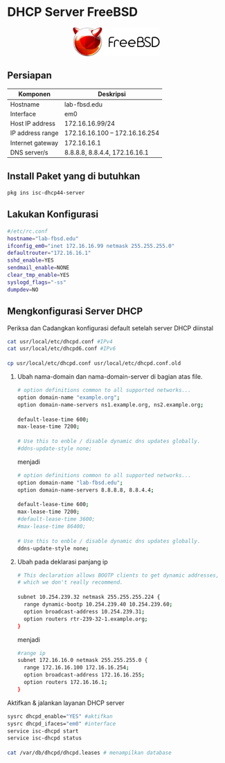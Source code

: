 # DHCP Server FreeBSD
<p align="center">
<img src="./../assets/images/logo.png" alt="Logo" style="width:200px;"/>
</p>

## Persiapan
| Komponen | Deskripsi |
| - | - |
| Hostname | lab-fbsd.edu |
| Interface | em0 |
| Host IP address | 172.16.16.99/24 |
| IP address range | 172.16.16.100 – 172.16.16.254 |
| Internet gateway | 172.16.16.1 |
| DNS server/s | 8.8.8.8, 8.8.4.4, 172.16.16.1 |

## Install Paket yang di butuhkan
```sh
pkg ins isc-dhcp44-server
```
## Lakukan Konfigurasi
```sh term
#/etc/rc.conf
hostname="lab-fbsd.edu"
ifconfig_em0="inet 172.16.16.99 netmask 255.255.255.0"
defaultrouter="172.16.16.1"
sshd_enable=YES
sendmail_enable=NONE
clear_tmp_enable=YES
syslogd_flags="-ss"
dumpdev=NO
```
## Mengkonfigurasi Server DHCP
Periksa dan Cadangkan konfigurasi default setelah server DHCP diinstal
```sh file
cat usr/local/etc/dhcpd.conf #IPv4
cat usr/local/etc/dhcpd6.conf #IPv6

cp usr/local/etc/dhcpd.conf usr/local/etc/dhcpd.conf.old
```
1. Ubah nama-domain dan nama-domain-server di bagian atas file.
    ```sh file
    # option definitions common to all supported networks...
    option domain-name "example.org";
    option domain-name-servers ns1.example.org, ns2.example.org;

    default-lease-time 600;
    max-lease-time 7200;

    # Use this to enble / disable dynamic dns updates globally.
    #ddns-update-style none;
    ```
    menjadi
    ```sh file
    # option definitions common to all supported networks...
    option domain-name "lab-fbsd.edu";
    option domain-name-servers 8.8.8.8, 8.8.4.4;

    default-lease-time 600;
    max-lease-time 7200;
    #default-lease-time 3600;
    #max-lease-time 86400;

    # Use this to enble / disable dynamic dns updates globally.
    ddns-update-style none;
    ```
2. Ubah pada deklarasi panjang ip
    ```sh file
    # This declaration allows BOOTP clients to get dynamic addresses,
    # which we don't really recommend.

    subnet 10.254.239.32 netmask 255.255.255.224 {
      range dynamic-bootp 10.254.239.40 10.254.239.60;
      option broadcast-address 10.254.239.31;
      option routers rtr-239-32-1.example.org;
    }
    ```
    menjadi
    ```sh file
    #range ip
    subnet 172.16.16.0 netmask 255.255.255.0 {
      range 172.16.16.100 172.16.16.254;
      option broadcast-address 172.16.16.255;
      option routers 172.16.16.1;
    }
    ```
Aktifkan & jalankan layanan DHCP server
``` sh file
sysrc dhcpd_enable="YES" #aktifkan
sysrc dhcpd_ifaces="em0" #interface
service isc-dhcpd start
service isc-dhcpd status

cat /var/db/dhcpd/dhcpd.leases # menampilkan database 
```
